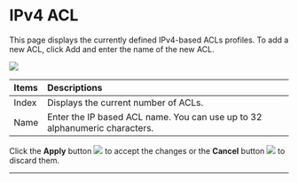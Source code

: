 # IPv4 ACL

This page displays the currently defined IPv4-based ACLs profiles. To add a new ACL, click Add and enter the name of the new ACL.

![](https://lh3.googleusercontent.com/9sM1W45wifliLLagjjR6U3jNuvm3DdLiXkYNjuYOQQ6Ys2zBJvi-BwjfO78SrY--RjLBeu3XRxw35NesqDNrf2utEsHIGzGw9dE3LO4fpPmU3vVMHtuhCvo5OU9M-VvQrH80CNU)

| Items | Descriptions |
| :--- | :--- |
| Index | Displays the current number of ACLs. |
| Name | Enter the IP based ACL name. You can use up to 32 alphanumeric characters. |

Click the **Apply** button ![](https://lh4.googleusercontent.com/XMTT8fQ_7-ZeiTvPvRukhv4L0AWct-vSxOhJ3FoFWDUz8lDDOjnB8z3TS4i_dfpCcqDBxi9QK4HLZqqmzieIB9UCQ1h53_LAGhePHU3Qf2lhtLDRweUMCw4lAm_zW7gnMjcOFfg) to accept the changes or the **Cancel** button ![](https://lh4.googleusercontent.com/jJmheoNlaq72LJAXVDSIwNSMs0tSJ8vbDx8UOLAI0IBsDdBZIIDh3GYCbel72dhgAeKuBGcf3SZ3GtC3LCTu9yuKIXTWrYmvZ9c6qgWAr1IfYNoN98KfsdWYobvrFEqGe7xpwYo) to discard them.  
****

